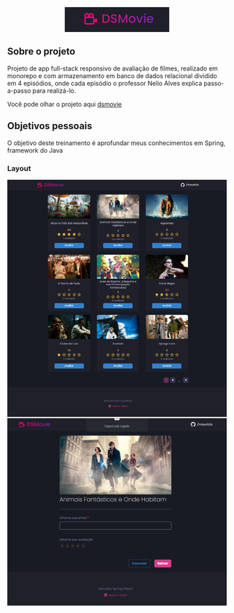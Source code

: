 <div align="center">
  <img src="/front-end/.github/logo.png"/>
</div>

## Sobre o projeto
Projeto de app full-stack responsivo de avaliação de filmes, realizado em monorepo e com armazenamento 
em banco de dados relacional dividido em 4 episódios, onde cada episódio o professor Nelio Alves explica passo-a-passo para realizá-lo.

Você pode olhar o projeto aqui
[dsmovie](https://mauricio-dsmovie.netlify.app/)

## Objetivos pessoais
O objetivo deste treinamento é aprofundar meus conhecimentos em Spring, framework do Java


### Layout
<div align="center">
  <img src="/front-end/.github/home.png"/>
  <img src="/front-end/.github/form.png"/>
 </div>
